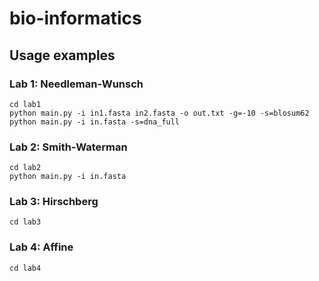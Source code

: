 # bio-informatics
## Usage examples
### Lab 1: Needleman-Wunsch
```
cd lab1
python main.py -i in1.fasta in2.fasta -o out.txt -g=-10 -s=blosum62
python main.py -i in.fasta -s=dna_full
```
### Lab 2: Smith-Waterman
```
cd lab2
python main.py -i in.fasta
```
### Lab 3: Hirschberg
```
cd lab3

```
### Lab 4: Affine
```
cd lab4

```